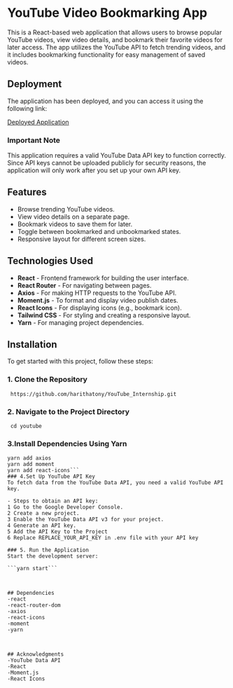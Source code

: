 # YouTube Video Bookmarking App

This is a React-based web application that allows users to browse popular YouTube videos, view video details, and bookmark their favorite videos for later access. The app utilizes the YouTube API to fetch trending videos, and it includes bookmarking functionality for easy management of saved videos.
## Deployment

The application has been deployed, and you can access it using the following link:

[Deployed Application](https://you-tube-internship.vercel.app/)

### Important Note

This application requires a valid YouTube Data API key to function correctly. Since API keys cannot be uploaded publicly for security reasons, the application will only work after you set up your own API key.


## Features

- Browse trending YouTube videos.
- View video details on a separate page.
- Bookmark videos to save them for later.
- Toggle between bookmarked and unbookmarked states.
- Responsive layout for different screen sizes.

## Technologies Used

- **React** - Frontend framework for building the user interface.
- **React Router** - For navigating between pages.
- **Axios** - For making HTTP requests to the YouTube API.
- **Moment.js** - To format and display video publish dates.
- **React Icons** - For displaying icons (e.g., bookmark icon).
- **Tailwind CSS** - For styling and creating a responsive layout.
- **Yarn** - For managing project dependencies.

## Installation

To get started with this project, follow these steps:

### 1. Clone the Repository

``` https://github.com/harithatony/YouTube_Internship.git```

### 2. Navigate to the Project Directory

``` cd youtube```

### 3.Install Dependencies Using Yarn

```yarn install
yarn add axios
yarn add moment
yarn add react-icons```
### 4.Set Up YouTube API Key
To fetch data from the YouTube Data API, you need a valid YouTube API key.

- Steps to obtain an API key:
1 Go to the Google Developer Console.
2 Create a new project.
3 Enable the YouTube Data API v3 for your project.
4 Generate an API key.
5 Add the API Key to the Project
6 Replace REPLACE_YOUR_API_KEY in .env file with your API key

### 5. Run the Application
Start the development server:

```yarn start```



## Dependencies
-react
-react-router-dom
-axios
-react-icons
-moment
-yarn



## Acknowledgments
-YouTube Data API
-React
-Moment.js
-React Icons
